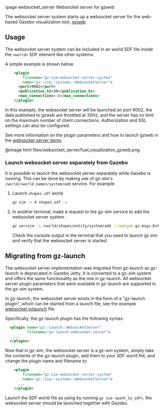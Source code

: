 \page websocket_server Websocket server for gzweb

The websocket server system starts up a websocket server for the web-based
Gazebo visualization tool, [gzweb](https://github.com/gazebo-web/gzweb).

## Usage

The websocket server system can be included in an world SDF file inside the
`<world>` SDF element like other systems.

A simple example is shown below:

```xml
    <plugin
        filename="gz-sim-websocket-server-system"
        name="gz::sim::systems::WebsocketServer">
      <port>9002</port>
      <publication_hz>30</publication_hz>
      <max_connections>-1</max_connections>
    </plugin>
```

In this example, the websocket server will be launched on port 9002, the data
published to gzweb are throttled at 30Hz, and the server has no limit on the
maximum number of client connections. Authorization and SSL settings can also
be configured.

See more information on the plugin parameters and how to launch gzweb in the
[websocket server demo](https://github.com/gazebosim/gz-sim/blob/main/examples/scripts/websocket_server)

@image html files/websocket_server/fuel_visualization_gzweb.png

### Launch websocket server separately from Gazebo

It is possible to launch the websocket server separately while Gazebo is
running. This can be done by making use of gz-sim's
`/world/<world_name>/system/add` service. For example:

1. Launch `shapes.sdf` world

    ```bash
    gz sim -v 4 shapes.sdf -s
    ```

1. In another terminal, make a request to the gz-sim service to add the
websocket server system

    ```bash
    gz service -s /world/shapes/entity/system/add --reqtype gz.msgs.EntityPlugin_V --reptype gz.msgs.Boolean --timeout 2000 --req 'plugins: {name: "gz::sim::systems::WebsocketServer", filename: "gz-sim-websocket-server-system", innerxml: "<port>9002</port><publication_hz>30</publication_hz><max_connections>-1</max_connections>"}'
    ```

    Check the console output in the terminal that you used to launch gz sim
    and verify that the websocket server is started.

## Migrating from gz-launch

The websocket server implementation was migrated from gz-launch as gz-launch
is deprecated in Gazebo Jetty. It is converted to a gz-sim system and offers
the same functionality as the one in gz-launch. All websocket server plugin
parameters that were available in gz-launch are supported in the gz-sim system.

In gz-launch, the websocket server exists in the form of a "gz-launch plugin",
which can be started from a launch file, see the example
[websocket.gzlaunch](https://github.com/gazebosim/gz-launch/blob/main/examples/websocket.gzlaunch)
file.

Specifically, the gz-launch plugin has the following syntax:

```xml
  <plugin name="gz::launch::WebsocketServer"
          filename="gz-launch-websocket-server">
    ...
  </plugin>
```

Now that in gz-sim, the websocket server is a gz-sim system, simply take the
contents of the gz-launch plugin, add them to your SDF world file, and change
the plugin name and filename to:

```xml
    <plugin
        filename="gz-sim-websocket-server-system"
        name="gz::sim::systems::WebsocketServer">
      ...
    </plugin>
```

Launch the SDF world file as using by running `gz sim <path_to_sdf>`, the
websocket server should be launched together with Gazebo.
